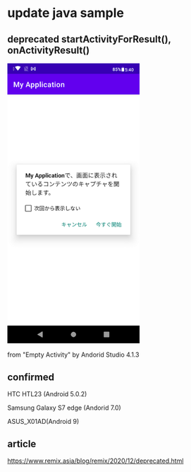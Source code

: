 # update java sample

## deprecated startActivityForResult(), onActivityResult()

<img width="300px" src="./Permission.png">

from "Empty Activity" by Andorid Studio 4.1.3

## confirmed
HTC HTL23 (Android 5.0.2)

Samsung Galaxy S7 edge (Andorid 7.0)

ASUS_X01AD(Android 9)

## article
https://www.remix.asia/blog/remix/2020/12/deprecated.html
